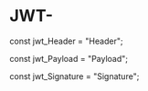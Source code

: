 # JWT-

const jwt_Header = "Header";

const jwt_Payload = "Payload";

const jwt_Signature = "Signature";
